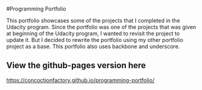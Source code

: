 #Programming Portfolio

This portfolio showcases some of the projects that I completed in the Udacity program. Since the portfolio was one of the projects that was given at beginning of the Udacity program, I wanted to revisit the project to update it. But I decided to rewrite the portfolio using my other portfolio project as a base. This portfolio also uses backbone and underscore.


## View the github-pages version here

https://concoctionfactory.github.io/programming-portfolio/